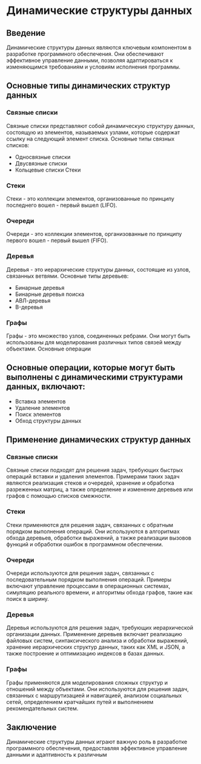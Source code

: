 # Динамические структуры данных

## Введение

Динамические структуры данных являются ключевым компонентом в разработке программного обеспечения. Они обеспечивают
эффективное управление данными, позволяя адаптироваться к изменяющимся требованиям и условиям исполнения программы.

## Основные типы динамических структур данных

### Связные списки

Связные списки представляют собой динамическую структуру данных, состоящую из элементов, называемых узлами, которые
содержат ссылку на следующий элемент списка. Основные типы связных списков:

* Односвязные списки
* Двусвязные списки
* Кольцевые списки
  Стеки

### Стеки

Стеки - это коллекции элементов, организованные по принципу последнего вошел - первый вышел (LIFO).

### Очереди

Очереди - это коллекции элементов, организованные по принципу первого вошел - первый вышел (FIFO).

### Деревья

Деревья - это иерархические структуры данных, состоящие из узлов, связанных ветвями. Основные типы деревьев:

* Бинарные деревья
* Бинарные деревья поиска
* АВЛ-деревья
* B-деревья

### Графы

Графы - это множество узлов, соединенных ребрами. Они могут быть использованы для моделирования различных типов связей
между объектами.
Основные операции

## Основные операции, которые могут быть выполнены с динамическими структурами данных, включают:

* Вставка элементов
* Удаление элементов
* Поиск элементов
* Обход структуры данных

## Применение динамических структур данных
### Связные списки

Связные списки подходят для решения задач, требующих быстрых операций вставки и удаления элементов. Примерами таких задач являются реализация стеков и очередей, хранение и обработка разреженных матриц, а также определение и изменение деревьев или графов с помощью списков смежности.
### Стеки

Стеки применяются для решения задач, связанных с обратным порядком выполнения операций. Они используются в алгоритмах обхода деревьев, обработки выражений, а также реализации вызовов функций и обработки ошибок в программном обеспечении.
### Очереди

Очереди используются для решения задач, связанных с последовательным порядком выполнения операций. Примеры включают управление процессами в операционных системах, симуляцию реального времени, и алгоритмы обхода графов, такие как поиск в ширину.
### Деревья

Деревья используются для решения задач, требующих иерархической организации данных. Применение деревьев включает реализацию файловых систем, синтаксического анализа и обработки выражений, хранение иерархических структур данных, таких как XML и JSON, а также построение и оптимизацию индексов в базах данных.
### Графы

Графы применяются для моделирования сложных структур и отношений между объектами. Они используются для решения задач, связанных с маршрутизацией и навигацией, анализом социальных сетей, определением кратчайших путей и выполнением рекомендательных систем.

## Заключение

Динамические структуры данных играют важную роль в разработке программного обеспечения, предоставляя эффективное
управление данными и адаптивность к различным